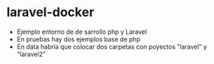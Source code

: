 # laravel-docker

- Ejemplo entorno de de sarrollo php y Laravel
- En pruebas hay dos ejemplos base de php
- En data habría que colocar dos carpetas con poyectos "laravel" y "laravel2"